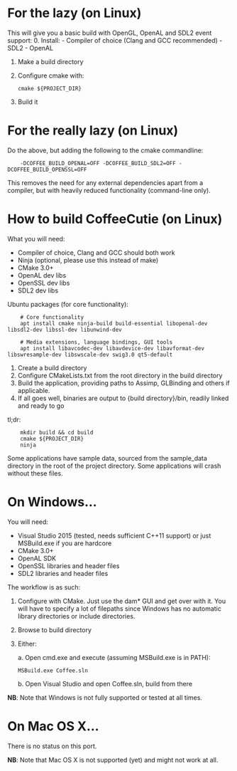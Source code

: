 # For the lazy (on Linux)
This will give you a basic build with OpenGL, OpenAL and SDL2 event support:
 0. Install:
    - Compiler of choice (Clang and GCC recommended)
    - SDL2
    - OpenAL
 1. Make a build directory
 2. Configure cmake with:
    
        cmake ${PROJECT_DIR}
 3. Build it

# For the really lazy (on Linux)
Do the above, but adding the following to the cmake commandline:

        -DCOFFEE_BUILD_OPENAL=OFF -DCOFFEE_BUILD_SDL2=OFF -DCOFFEE_BUILD_OPENSSL=OFF

This removes the need for any external dependencies apart from a compiler, but with heavily reduced functionality (command-line only).

# How to build CoffeeCutie (on Linux)
What you will need:
 - Compiler of choice, Clang and GCC should both work
 - Ninja (optional, please use this instead of make)
 - CMake 3.0+
 - OpenAL dev libs
 - OpenSSL dev libs
 - SDL2 dev libs

Ubuntu packages (for core functionality):

        # Core functionality
        apt install cmake ninja-build build-essential libopenal-dev libsdl2-dev libssl-dev libunwind-dev
        
        # Media extensions, language bindings, GUI tools
        apt install libavcodec-dev libavdevice-dev libavformat-dev libswresample-dev libswscale-dev swig3.0 qt5-default

 1. Create a build directory
 2. Configure CMakeLists.txt from the root directory in the build directory
 3. Build the application, providing paths to Assimp, GLBinding and others if applicable.
 4. If all goes well, binaries are output to {build directory}/bin, readily linked and ready to go

tl;dr:

        mkdir build && cd build
        cmake ${PROJECT_DIR}
        ninja

Some applications have sample data, sourced from the sample_data directory in the root of the project directory. Some applications will crash without these files.

# On Windows...
You will need:
 - Visual Studio 2015 (tested, needs sufficient C++11 support) or just MSBuild.exe if you are hardcore
 - CMake 3.0+
 - OpenAL SDK
 - OpenSSL libraries and header files
 - SDL2 libraries and header files

The workflow is as such:
 1. Configure with CMake. Just use the dam* GUI and get over with it. You will have to specify a lot of filepaths since Windows has no automatic library directories or include directories.
 2. Browse to build directory
 3. Either:

    a. Open cmd.exe and execute (assuming MSBuild.exe is in PATH):

        MSBuild.exe Coffee.sln

    b. Open Visual Studio and open Coffee.sln, build from there


**NB**: Note that Windows is not fully supported or tested at all times.

# On Mac OS X...
There is no status on this port.

**NB**: Note that Mac OS X is not supported (yet) and might not work at all.
